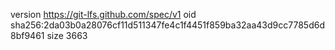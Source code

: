 version https://git-lfs.github.com/spec/v1
oid sha256:2da03b0a28076cf11d511347fe4c1f4451f859ba32aa43d9cc7785d6d8bf9461
size 3663
